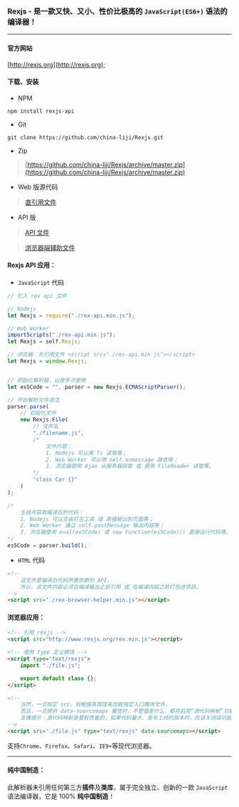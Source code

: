 ### Rexjs - 是一款又快、又小、性价比极高的 `JavaScript(ES6+)` 语法的编译器！

------

#### 官方网站
[http://rexjs.org](http://rexjs.org);

#### 下载、安装
* NPM
```
npm install rexjs-api
```

* Git
```
git clone https://github.com/china-liji/Rexjs.git
```

* Zip
> [https://github.com/china-liji/Rexjs/archive/master.zip](https://github.com/china-liji/Rexjs/archive/master.zip)

* Web 版源代码
> [直引用文件](http://rexjs.org/rex.min.js)

* API 版
> [API 文件](http://rexjs.org/rex-api.min.js)

> [浏览器端辅助文件](http://rexjs.org/rex-browser-helper.min.js)

#### Rexjs API 应用：
- `JavaScript` 代码
```js
// 引入 rex api 文件

// Nodejs
let Rexjs = require("./rex-api.min.js");

// Web Worker
importScripts("./rex-api.min.js");
let Rexjs = self.Rexjs;

// 浏览器：先引用文件 <script src="./rex-api.min.js"></script>
let Rexjs = window.Rexjs;


// 初始化解析器，以便多次使用
let es5Code = "", parser = new Rexjs.ECMAScriptParser();

// 开始解析文件语法
parser.parse(
	// 初始化文件
	new Rexjs.File(
		// 文件名
		"./filename.js",
		/*
			文件内容：
			1. Nodejs 可以用 fs 读取等；
			2. Web Worker 可以用 self.onmessage 接收等；
			3. 浏览器使用 Ajax 从服务器获取 或 使用 FileReader 读取等。
		*/
		"class Car {}"
	)
);

/*
	生成并获取编译后的代码：
	1. Nodejs 可以交由打包工具 或 直接输出到页面等；
	2. Web Worker 通过 self.postMessage 输出内容等；
	3. 浏览器使用 eval(es5Code) 或 new Function(es5Code)() 直接运行代码等。
*/
es5Code = parser.build();
```

- `HTML` 代码
```html
<!--
	该文件是编译后代码所需依赖的 API，
	所以，该文件内容必须在编译输出之前引用 或 在编译内容之前打包进项目。
-->
<script src="./rex-browser-helper.min.js"></script>
```

#### 浏览器应用：
```html
<!-- 引用 rexjs -->
<script src="http://www.rexjs.org/rex.min.js"></script>

<!-- 使用 type 定义模块 -->
<script type="text/rexjs">
	import "./file.js";

	export default class {};
</script>

<!--
	当然，一旦指定 src，则根据其路径来加载指定入口模块文件，
	而且，一旦提供 data-sourcemaps 属性时，不管值是什么，都将启用“源代码映射”功能。
	友情提示：源代码映射是要耗性能的，如果代码量大，发布上线的版本时，应该关闭该功能。
-->
<script src="./file.js" type="text/rexjs" data-sourcemaps></script>
```
支持`Chrome`、`Firefox`、`Safari`、`IE9+`等现代浏览器。

-----

#### 纯中国制造：
此解析器未引用任何第三方**插件**及**类库**，属于完全独立、创新的一款 ```JavaScript``` 语法编译器，它是 100% **纯中国制造**！